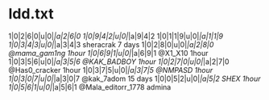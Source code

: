 # Idd.txt

1|0|2|6|0|u|0|_|a|2|6|0
1|0|9|4|2|u|0|_|a|9|4|2
1|0|1|1|9|u|0|_|a|1|1|9
1|0|3|4|3|u|0|_|a|3|4|3    sheracrak 7 days
1|0|2|8|0|u|0|_|a|2|8|0  @mama_gam1ng 1hour
1|0|6|9|1|u|0|_|a|6|9|1   @X1_X10  1hour
1|0|3|5|6|u|0|_|a|3|5|6   @KAK_BADBOY 1hour
1|0|2|7|0|u|0|_|a|2|7|0    @Has0_cracker 1hour
1|0|3|7|5|u|0|_|a|3|7|5     @NMPASD  1hour
1|0|3|0|7|u|0|_|a|3|0|7    @kak_7adom 15 days
1|0|0|5|2|u|0|_|a|5|2       SHEX   1hour
1|0|5|6|1|u|0|_|a|5|6|1    @Mala_editorr_1778 admina
